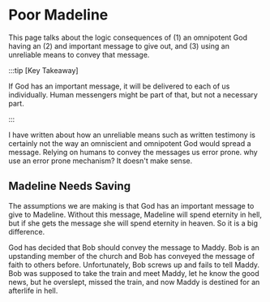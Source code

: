 # Poor Madeline

This page talks about the logic consequences of (1) an omnipotent God having an (2) and important message to give out, and (3) using an unreliable means to convey that message.

:::tip [Key Takeaway]

If God has an important message, it will be delivered to each of us individually.  Human messengers might be part of that, but not a necessary part.

:::

I have written about how an unreliable means such as written testimony is certainly not the way an omniscient and omnipotent God would spread a message.  Relying on humans to convey the messages us error prone.  why use an error prone mechanism?  It doesn't make sense.

## Madeline Needs Saving

The assumptions we are making is that God has an important message to give to Madeline.  Without this message, Madeline will spend eternity in hell, but if she gets the message she will spend eternity in heaven.  So it is a big difference.

God has decided that Bob should convey the message to Maddy.  Bob is an upstanding member of the church and Bob has conveyed the message of faith to others before.  Unfortunately, Bob screws up and fails to tell Maddy.  Bob was supposed to take the train and meet Maddy, let he know the good news, but he overslept, missed the train, and now Maddy is destined for an afterlife in hell.

